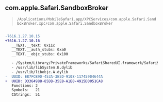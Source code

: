 ## com.apple.Safari.SandboxBroker

> `/Applications/MobileSafari.app/XPCServices/com.apple.Safari.SandboxBroker.xpc/com.apple.Safari.SandboxBroker`

```diff

-7616.1.27.10.15
+7616.1.27.10.16
   __TEXT.__text: 0x11c
   __TEXT.__auth_stubs: 0xa0
   __TEXT.__objc_stubs: 0x100

   - /System/Library/PrivateFrameworks/SafariSharedUI.framework/SafariSharedUI
   - /usr/lib/libSystem.B.dylib
   - /usr/lib/libobjc.A.dylib
-  UUID: E87FCB9D-453A-3E5D-9108-11745904644A
+  UUID: D3364988-85DB-35E8-A1E8-4915D0051CA8
   Functions: 2
   Symbols:   21
   CStrings:  51

```
